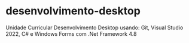 # desenvolvimento-desktop
Unidade Curricular Desenvolvimento Desktop usando: Git, Visual Studio 2022, C# e Windows Forms com .Net Framework 4.8 
